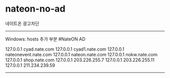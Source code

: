 # nateon-no-ad
네이트온 광고차단
____________________________________
Windows:
hosts 추가 부분
#NateON AD

127.0.0.1 cyad.nate.com
127.0.0.1 cyad1.nate.com
127.0.0.1 nateonevent.nate.com
127.0.0.1 nateon.nate.com
127.0.0.1 nokw.nate.com
127.0.0.1 shop.nate.com
127.0.0.1 203.226.255.7
127.0.0.1 203.226.255.11
127.0.0.1 211.234.239.59

____________________________________
